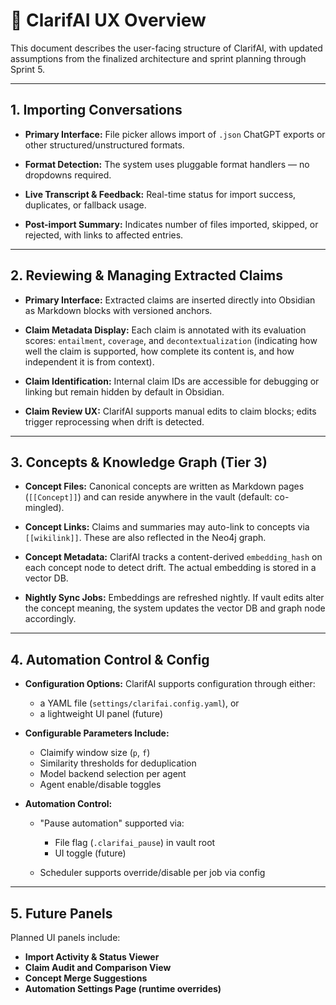 # 🧭 ClarifAI UX Overview

This document describes the user-facing structure of ClarifAI, with updated assumptions from the finalized architecture and sprint planning through Sprint 5.

---

## **1. Importing Conversations**

* **Primary Interface:**
  File picker allows import of `.json` ChatGPT exports or other structured/unstructured formats.

* **Format Detection:**
  The system uses pluggable format handlers — no dropdowns required.

* **Live Transcript & Feedback:**
  Real-time status for import success, duplicates, or fallback usage.

* **Post-import Summary:**
  Indicates number of files imported, skipped, or rejected, with links to affected entries.

---

## **2. Reviewing & Managing Extracted Claims**

* **Primary Interface:**
  Extracted claims are inserted directly into Obsidian as Markdown blocks with versioned anchors.

* **Claim Metadata Display:**
  Each claim is annotated with its evaluation scores: `entailment`, `coverage`, and `decontextualization` (indicating how well the claim is supported, how complete its content is, and how independent it is from context).

* **Claim Identification:**
  Internal claim IDs are accessible for debugging or linking but remain hidden by default in Obsidian.

* **Claim Review UX:**
  ClarifAI supports manual edits to claim blocks; edits trigger reprocessing when drift is detected.

---

## **3. Concepts & Knowledge Graph (Tier 3)**

* **Concept Files:**
  Canonical concepts are written as Markdown pages (`[[Concept]]`) and can reside anywhere in the vault (default: co-mingled).

* **Concept Links:**
  Claims and summaries may auto-link to concepts via `[[wikilink]]`. These are also reflected in the Neo4j graph.

* **Concept Metadata:**
  ClarifAI tracks a content-derived `embedding_hash` on each concept node to detect drift. The actual embedding is stored in a vector DB.

* **Nightly Sync Jobs:**
  Embeddings are refreshed nightly. If vault edits alter the concept meaning, the system updates the vector DB and graph node accordingly.

---

## **4. Automation Control & Config**

* **Configuration Options:**
  ClarifAI supports configuration through either:

  * a YAML file (`settings/clarifai.config.yaml`), or
  * a lightweight UI panel (future)

* **Configurable Parameters Include:**

  * Claimify window size (`p`, `f`)
  * Similarity thresholds for deduplication
  * Model backend selection per agent
  * Agent enable/disable toggles

* **Automation Control:**

  * "Pause automation" supported via:

    * File flag (`.clarifai_pause`) in vault root
    * UI toggle (future)
  * Scheduler supports override/disable per job via config

---

## **5. Future Panels**

Planned UI panels include:

* **Import Activity & Status Viewer**
* **Claim Audit and Comparison View**
* **Concept Merge Suggestions**
* **Automation Settings Page (runtime overrides)**
